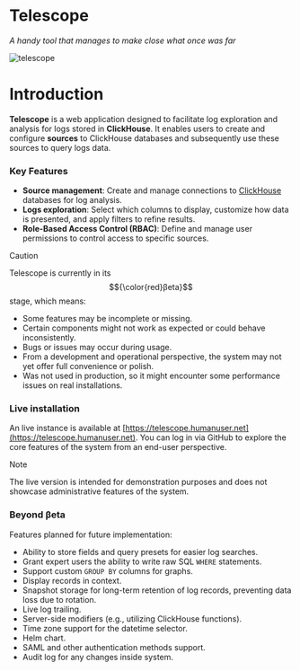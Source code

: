 # Telescope
_A handy tool that manages to make close what once was far_

![telescope](https://github.com/iamtelescope/telescope/blob/main/ui/src/assets/logo.png?raw=true)

# Introduction

**Telescope** is a web application designed to facilitate log exploration and analysis for logs stored in **ClickHouse**. It enables users to create and configure **sources** to ClickHouse databases and subsequently use these sources to query logs data.

### Key Features

- **Source management**: Create and manage connections to [ClickHouse](https://github.com/ClickHouse/ClickHouse) databases for log analysis.
- **Logs exploration**: Select which columns to display, customize how data is presented, and apply filters to refine results.
- **Role-Based Access Control (RBAC)**: Define and manage user permissions to control access to specific sources.

> [!CAUTION]
> Telescope is currently in its $${\color{red}βeta}$$ stage, which means:
>
> - Some features may be incomplete or missing.
> - Certain components might not work as expected or could behave inconsistently.
> - Bugs or issues may occur during usage.
> - From a development and operational perspective, the system may not yet offer full convenience or polish.
> - Was not used in production, so it might encounter some performance issues on real installations.

### Live installation
An live instance is available at [https://telescope.humanuser.net](https://telescope.humanuser.net).
You can log in via GitHub to explore the core features of the system from an end-user perspective.
> [!NOTE]
> The live version is intended for demonstration purposes and does not showcase administrative features of the system.

### Beyond βeta
Features planned for future implementation:

- Ability to store fields and query presets for easier log searches.
- Grant expert users the ability to write raw SQL `WHERE` statements.
- Support custom `GROUP BY` columns for graphs.
- Display records in context.
- Snapshot storage for long-term retention of log records, preventing data loss due to rotation.
- Live log trailing.
- Server-side modifiers (e.g., utilizing ClickHouse functions).
- Time zone support for the datetime selector.
- Helm chart.
- SAML and other authentication methods support.
- Audit log for any changes inside system.
